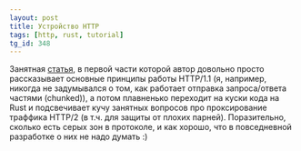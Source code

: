 ```yaml
---
layout: post
title: Устройство HTTP
tags: [http, rust, tutorial]
tg_id: 348
---
```

Занятная [статья](https://fasterthanli.me/articles/the-http-crash-course-nobody-asked-for), в первой части которой автор довольно просто рассказывает основные принципы работы HTTP/1.1 (я, например, никогда не задумывался о том, как работает отправка запроса/ответа частями (chunked)), а потом плавненько переходит на куски кода на Rust и подсвечивает кучу занятных вопросов про проксирование траффика HTTP/2 (в т.ч. для защиты от плохих парней). 
Поразительно, сколько есть серых зон в протоколе, и как хорошо, что в повседневной разработке о них не надо думать :)

